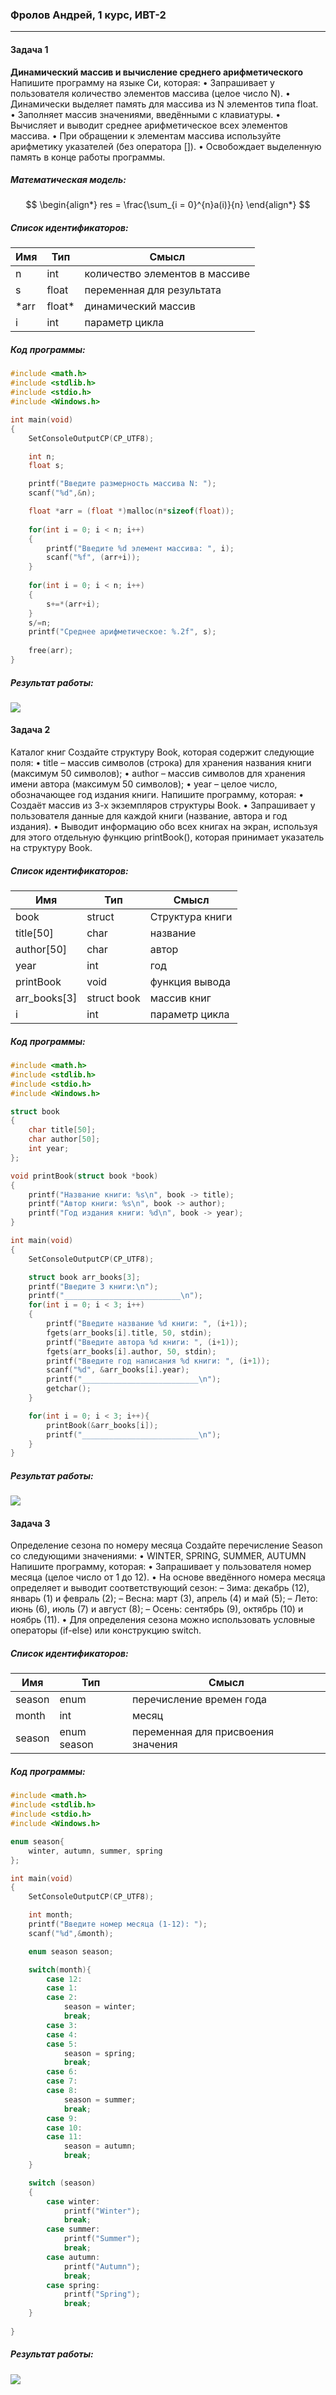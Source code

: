 ### Фролов Андрей, 1 курс, ИВТ-2
___
#### Задача 1
**Динамический массив и вычисление среднего арифметического**
Напишите программу на языке Си, которая: 
• Запрашивает у пользователя количество элементов массива (целое число N). 
• Динамически выделяет память для массива из N элементов типа float. 
• Заполняет массив значениями, введёнными с клавиатуры. 
• Вычисляет и выводит среднее арифметическое всех элементов массива. 
• При обращении к элементам массива используйте арифметику указателей (без оператора []). 
• Освобождает выделенную память в конце работы программы.
##### Математическая модель:
$$
\begin{align*}
res = \frac{\sum_{i = 0}^{n}a(i)}{n}
\end{align*}
$$
##### Список идентификаторов:

| Имя  | Тип    | Смысл                          |
| ---- | ------ | ------------------------------ |
| n    | int    | количество элементов в массиве |
| s    | float  | переменная для результата      |
| *arr | float* | динамический массив            |
| i    | int    | параметр цикла                 |

##### Код программы:
```c
#include <math.h>
#include <stdlib.h>
#include <stdio.h>
#include <Windows.h>

int main(void)
{
    SetConsoleOutputCP(CP_UTF8);

    int n;
    float s;

    printf("Введите размерность массива N: ");
    scanf("%d",&n);

    float *arr = (float *)malloc(n*sizeof(float));
    
    for(int i = 0; i < n; i++)
    {
        printf("Введите %d элемент массива: ", i);
        scanf("%f", (arr+i));
    }
    
    for(int i = 0; i < n; i++)
    {
        s+=*(arr+i);
    }
    s/=n;
    printf("Среднее арифметическое: %.2f", s);
    
    free(arr);
}
```
##### Результат работы: 
![](1.png)
#### Задача 2 
Каталог книг Создайте структуру Book, которая содержит следующие поля: 
• title – массив символов (строка) для хранения названия книги (максимум 50 символов); 
• author – массив символов для хранения имени автора (максимум 50 символов); 
• year – целое число, обозначающее год издания книги. 
Напишите программу, которая: 
• Создаёт массив из 3-х экземпляров структуры Book. 
• Запрашивает у пользователя данные для каждой книги (название, автора и год издания). 
• Выводит информацию обо всех книгах на экран, используя для этого отдельную функцию printBook(), которая принимает указатель на структуру Book. 
##### Список идентификаторов:

| Имя          | Тип         | Смысл           |
| ------------ | ----------- | --------------- |
| book         | struct      | Структура книги |
| title[50]    | char        | название        |
| author[50]   | char        | автор           |
| year         | int         | год             |
| printBook    | void        | функция вывода  |
| arr_books[3] | struct book | массив книг     |
| i            | int         | параметр цикла  |

##### Код программы:
```c
#include <math.h>
#include <stdlib.h>
#include <stdio.h>
#include <Windows.h>

struct book
{
    char title[50];
    char author[50];
    int year;
};

void printBook(struct book *book)
{
    printf("Название книги: %s\n", book -> title);
    printf("Автор книги: %s\n", book -> author);
    printf("Год издания книги: %d\n", book -> year);
}

int main(void)
{
    SetConsoleOutputCP(CP_UTF8);

    struct book arr_books[3];
    printf("Введите 3 книги:\n");
    printf("__________________________\n");
    for(int i = 0; i < 3; i++)
    {
        printf("Введите название %d книги: ", (i+1));
        fgets(arr_books[i].title, 50, stdin);
        printf("Введите автора %d книги: ", (i+1));
        fgets(arr_books[i].author, 50, stdin);
        printf("Введите год написания %d книги: ", (i+1));
        scanf("%d", &arr_books[i].year);
        printf("__________________________\n");
        getchar();
    }

    for(int i = 0; i < 3; i++){
        printBook(&arr_books[i]);
        printf("__________________________\n");
    }
}
```
##### Результат работы: 

![](2.png)
#### Задача 3
Определение сезона по номеру месяца Создайте перечисление Season со следующими значениями: 
• WINTER, SPRING, SUMMER, AUTUMN Напишите программу, которая: 
• Запрашивает у пользователя номер месяца (целое число от 1 до 12). 
• На основе введённого номера месяца определяет и выводит соответствующий сезон: – Зима: декабрь (12), январь (1) и февраль (2); – Весна: март (3), апрель (4) и май (5); – Лето: июнь (6), июль (7) и август (8); – Осень: сентябрь (9), октябрь (10) и ноябрь (11). 
• Для определения сезона можно использовать условные операторы (if-else) или конструкцию switch. 
##### Список идентификаторов:

| Имя    | Тип         | Смысл                              |
| ------ | ----------- | ---------------------------------- |
| season | enum        | перечисление времен года           |
| month  | int         | месяц                              |
| season | enum season | переменная для присвоения значения |

##### Код программы:
```c
#include <math.h>
#include <stdlib.h>
#include <stdio.h>
#include <Windows.h>

enum season{
    winter, autumn, summer, spring 
}; 

int main(void)
{
    SetConsoleOutputCP(CP_UTF8);

    int month;
    printf("Введите номер месяца (1-12): ");
    scanf("%d",&month);

    enum season season;

    switch(month){
        case 12:
        case 1:
        case 2:
            season = winter;
            break;
        case 3:
        case 4:
        case 5:
            season = spring;
            break;
        case 6:
        case 7:
        case 8:
            season = summer;
            break;
        case 9:
        case 10:
        case 11:
            season = autumn;
            break;
    }

    switch (season)
    {
        case winter:
            printf("Winter");
            break;
        case summer:
            printf("Summer");
            break;
        case autumn:
            printf("Autumn");
            break;
        case spring:
            printf("Spring");
            break;
    }
    
}
```
##### Результат работы: 
![](3.png)